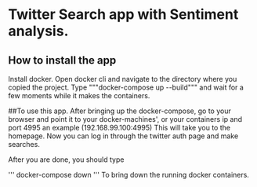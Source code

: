 # Twitter Search app with Sentiment analysis.

## How to install the app
Install docker.
Open docker cli and navigate to the directory where you copied the project.
Type """docker-compose up --build""" 
and wait for a few moments while it makes the containers.

##To use this app.
After bringing up the docker-compose, go to your browser and point it to your docker-machines', or your containers ip and port 4995
an example (192.168.99.100:4995)
This will take you to the homepage. Now you can log in through the twitter auth page and make searches.

After you are done, you should type

'''
docker-compose down
'''
To bring down the running docker containers.

